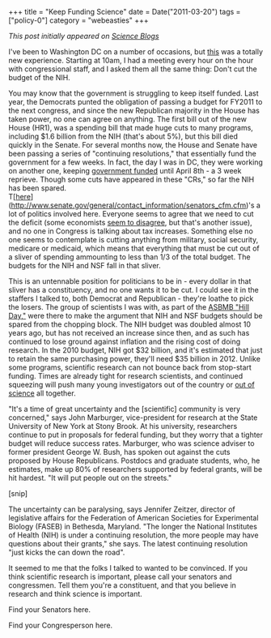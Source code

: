 +++
title = "Keep Funding Science"
date = Date("2011-03-20")
tags = ["policy-0"]
category = "webeasties"
+++

_This post initially appeared on [Science Blogs](http://scienceblogs.com/webeasties)_

I've been to Washington DC on a number of occasions, but [this](http://scienceblogs.com/webeasties/2011/03/lobbying_congress.php) was a totally new experience. Starting at 10am, I had a meeting every hour on the hour with congressional staff, and I asked them all the same thing: Don't cut the budget of the NIH.

You may know that the government is struggling to keep itself funded. Last year, the Democrats punted the obligation of passing a budget for FY2011 to the next congress, and since the new Republican majority in the House has taken power, no one can agree on anything. The first bill out of the new House (HR1), was a spending bill that made huge cuts to many programs, including \$1.6 billion from the NIH (that's about 5%), but this bill died quickly in the Senate. For several months now, the House and Senate have been passing a series of "continuing resolutions," that essentially fund the government for a few weeks. In fact, the day I was in DC, they were working on another one, keeping [government funded](http://www.nytimes.com/2011/03/17/us/politics/17congress.html) until April 8th - a 3 week reprieve. Though some cuts have appeared in these "CRs," so far the NIH has been spared.  
T[[here](https://writerep.house.gov/writerep/welcome.shtml)](http://www.senate.gov/general/contact_information/senators_cfm.cfm)'s a lot of politics involved here. Everyone seems to agree that we need to cut the deficit (some economists [seem to disagree](http://www.nytimes.com/2010/02/05/opinion/05krugman.html), but that's another issue), and no one in Congress is talking about tax increases. Something else no one seems to contemplate is cutting anything from military, social security, medicare or medicaid, which means that everything that must be cut out of a sliver of spending ammounting to less than 1/3 of the total budget. The budgets for the NIH and NSF fall in that sliver.

This is an untennable position for politicians to be in - every dollar in that sliver has a constituency, and no one wants it to be cut. I could see it in the staffers I talked to, both Democrat and Republican - they're loathe to pick the losers. The group of scientists I was with, as part of the [ASBMB "Hill Day,"](http://www.asbmb.org/News.aspx?id=12288) were there to make the argument that NIH and NSF budgets should be spared from the chopping block. The NIH budget was doubled almost 10 years ago, but has not received an increase since then, and as such has continued to lose ground against inflation and the rising cost of doing research. In the 2010 budget, NIH got \$32 billion, and it's estimated that just to retain the same purchasing power, they'll need \$35 billion in 2012. Unlike some programs, scientific research can not bounce back from stop-start funding. Times are already tight for research scientists, and continued squeezing will push many young investigators out of the country or [out of science](http://www.nature.com/news/2011/110308/full/471144a.html) all together.

"It's a time of great uncertainty and the [scientific] community is very concerned," says John Marburger, vice-president for research at the State University of New York at Stony Brook. At his university, researchers continue to put in proposals for federal funding, but they worry that a tighter budget will reduce success rates. Marburger, who was science adviser to former president George W. Bush, has spoken out against the cuts proposed by House Republicans. Postdocs and graduate students, who, he estimates, make up 80% of researchers supported by federal grants, will be hit hardest. "It will put people out on the streets."

[snip]

The uncertainty can be paralysing, says Jennifer Zeitzer, director of legislative affairs for the Federation of American Societies for Experimental Biology (FASEB) in Bethesda, Maryland. "The longer the National Institutes of Health (NIH) is under a continuing resolution, the more people may have questions about their grants," she says. The latest continuing resolution "just kicks the can down the road".

It seemed to me that the folks I talked to wanted to be convinced. If you think scientific research is important, please call your senators and congressmen. Tell them you're a constituent, and that you believe in research and think science is important.

Find your Senators here.

Find your Congresperson here.

      
  

